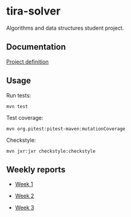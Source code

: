 # tira-solver

Algorithms and data structures student project.

## Documentation

[Project definition](https://github.com/gitblast/tira-solver/blob/master/documentation/definition.md)

## Usage

Run tests:

`mvn test`

Test coverage:

`mvn org.pitest:pitest-maven:mutationCoverage`

Checkstyle:

`mvn jxr:jxr checkstyle:checkstyle`

## Weekly reports

- [Week 1](https://github.com/gitblast/tira-solver/blob/master/documentation/weekly1.md)

- [Week 2](https://github.com/gitblast/tira-solver/blob/master/documentation/weekly2.md)

- [Week 3](https://github.com/gitblast/tira-solver/blob/master/documentation/weekly3.md)
